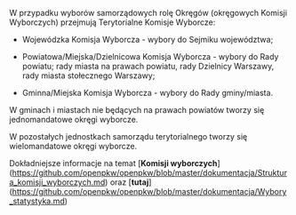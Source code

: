 W przypadku wyborów samorządowych rolę Okręgów (okręgowych Komisji Wyborczych) przejmują Terytorialne Komisje Wyborcze:  

* Wojewódzka Komisja Wyborcza - wybory do Sejmiku województwa;  

* Powiatowa/Miejska/Dzielnicowa Komisja Wyborcza - wybory do Rady powiatu; rady miasta na prawach powiatu, rady Dzielnicy Warszawy, rady miasta stołecznego Warszawy;

* Gminna/Miejska Komisja Wyborcza - wybory do Rady gminy/miasta.  

W gminach i miastach nie będących na prawach powiatów tworzy się jednomandatowe okręgi wyborcze.  

W pozostałych jednostkach samorządu terytorialnego tworzy się wielomandatowe okręgi wyborcze.  

Dokładniejsze informacje na temat [**Komisji wyborczych**]  (https://github.com/openpkw/openpkw/blob/master/dokumentacja/Struktura_komisji_wyborczych.md) oraz [**tutaj**] (https://github.com/openpkw/openpkw/blob/master/dokumentacja/Wybory_statystyka.md)
